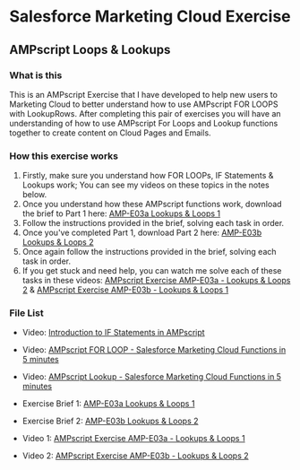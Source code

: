 
# Salesforce Marketing Cloud Exercise
## AMPscript Loops & Lookups

### What is this
This is an AMPscript Exercise that I have developed to help new users to Marketing Cloud to better understand how to use AMPscript FOR LOOPS with LookupRows.
After completing this pair of exercises you will have an understanding of how to use AMPscript For Loops and Lookup functions together to create content on Cloud Pages and Emails.

### How this exercise works
1. Firstly, make sure you understand how FOR LOOPs, IF Statements & Lookups work; You can see my videos on these topics in the notes below.<br/>
2. Once you understand how these AMPscript functions work, download the brief to Part 1 here: [AMP-E03a Lookups & Loops 1](AMP-E03a%20Lookups%20&%20Loops%201.pdf) <br/>
3. Follow the instructions provided in the brief, solving each task in order.<br/>
4. Once you've completed Part 1, download Part 2 here: [AMP-E03b Lookups & Loops 2](AMP-E03b%20Lookups%20&%20Loops%202.pdf) <br/>
5. Once again follow the instructions provided in the brief, solving each task in order.<br/>
6. If you get stuck and need help, you can watch me solve each of these tasks in these videos: [AMPscript Exercise AMP-E03a - Lookups & Loops 2](https://www.youtube.com/c/CameronRobert) & [AMPscript Exercise AMP-E03b - Lookups & Loops 1](https://www.youtube.com/c/CameronRobert)<br/>


### File List
- Video: [Introduction to IF Statements in AMPscript](https://youtu.be/zpYzHklr_3M)
- Video: [AMPscript FOR LOOP - Salesforce Marketing Cloud Functions in 5 minutes](https://youtu.be/dvohaNrpevk)
- Video: [AMPscript Lookup - Salesforce Marketing Cloud Functions in 5 minutes](https://youtu.be/tj_ZsiIU_V0)

- Exercise Brief 1: [AMP-E03a Lookups & Loops 1](AMP-E03a%20Lookups%20&%20Loops%201.pdf)
- Exercise Brief 2: [AMP-E03b Lookups & Loops 2](AMP-E03b%20Lookups%20&%20Loops%202.pdf)

- Video 1: [AMPscript Exercise AMP-E03a - Lookups & Loops 1](https://www.youtube.com/c/CameronRobert)
- Video 2: [AMPscript Exercise AMP-E03b - Lookups & Loops 2](https://www.youtube.com/c/CameronRobert)
